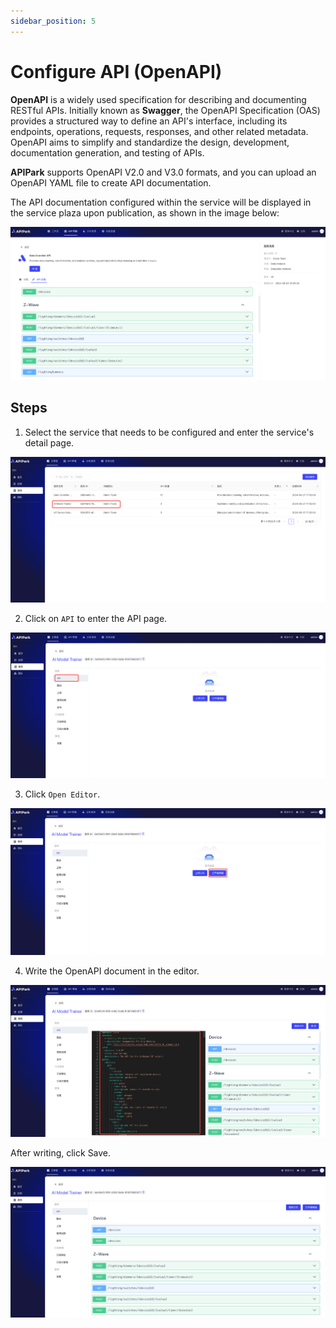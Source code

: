 ```yaml
---
sidebar_position: 5
---
```


# Configure API (OpenAPI)

**OpenAPI** is a widely used specification for describing and documenting RESTful APIs. Initially known as **Swagger**, the OpenAPI Specification (OAS) provides a structured way to define an API's interface, including its endpoints, operations, requests, responses, and other related metadata. OpenAPI aims to simplify and standardize the design, development, documentation generation, and testing of APIs.

**APIPark** supports OpenAPI V2.0 and V3.0 formats, and you can upload an OpenAPI YAML file to create API documentation.

The API documentation configured within the service will be displayed in the service plaza upon publication, as shown in the image below:

![](images/2024-09-02/baa97b03fc9b42f29fed67ff53b778ff4a94ca26f8cda55868904f18ac2ed638.png)  

## Steps

1. Select the service that needs to be configured and enter the service's detail page.

![](images/2024-09-02/ec8003d81a786b86290ade6616d3c8ca4dcf4b8279c6aa25ee9bc19a2b96f5e2.png)  

2. Click on `API` to enter the API page.

![](images/2024-09-02/90c505f86e8dbfb42b5d05d085c37ce51080fc0019c96f5e325a350357e02dc7.png)  

3. Click `Open Editor`.

![](images/2024-09-02/cc27f4a27c6e7a15e18fbc5598cc601b9c2cfbd4e49180365a6355553ecb3213.png)  

4. Write the OpenAPI document in the editor.

![](images/2024-09-02/2077700340a75dbe2e8d133c273c90e82d9525edff42768c969239f988f647c4.png)  

After writing, click Save.

![](images/2024-09-02/f39d21d6c2b4b1a01fbe6d5c430ce41941f4aced999313698884730f6465d8a0.png)  
